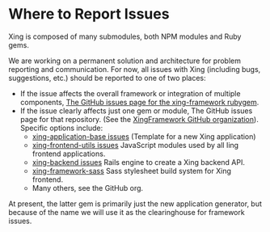 # Where to Report Issues

Xing is composed of many submodules, both NPM modules and Ruby gems.

We are working on a permanent solution and architecture for problem reporting and communication.  For now, all issues with Xing (including bugs, suggestions, etc.) should be reported to one of two places:

* If the issue affects the overall framework or integration of multiple components, [The GitHub issues page for the xing-framework rubygem](https://github.com/XingFramework/xing-framework/issues).
* If the issue clearly affects just one gem or module, The GitHub issues page for that repository. (See the [XingFramework GitHub organization](https://github.com/XingFramework)).  Specific options include:
  * [xing-application-base issues](https://github.com/XingFramework/xing-application-base/issues) (Template for a new Xing application)
  * [xing-frontend-utils issues](https://github.com/XingFramework/frontend-utils/issues) JavaScript modules used by all Iing frontend applications.
  * [xing-backend issues](https://github.com/XingFramework/xing-backend/issues) Rails engine to create a Xing backend API.
  * [xing-framework-sass](https://github.com/XingFramework/xing-framework-sass/issues) Sass stylesheet build system for Xing frontend.
  * Many others, see the GitHub org.

At present, the latter gem is primarily just the new application generator, but because of the name we will use it as the clearinghouse for framework issues.